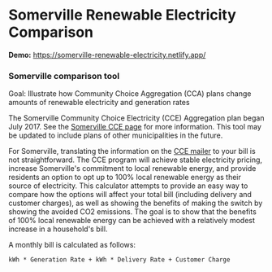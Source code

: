 # Somerville Renewable Electricity Comparison

**Demo:** https://somerville-renewable-electricity.netlify.app/

### Somerville comparison tool

Goal: Illustrate how Community Choice Aggregation (CCA) plans change amounts of renewable electricity and generation rates

The Somerville Community Choice Electricity (CCE) Aggregation plan began July 2017. See the [Somerville CCE page](https://somervillecce.com) for more information. This tool may be updated to include plans of other municipalities in the future.

For Somerville, translating the information on the [CCE mailer](https://cce.somervillema.gov/wp-content/uploads/2021/04/Somerville-Opt-Out-Letter-3-11-21.pdf) to your bill is not straightforward. The CCE program will achieve stable electricity pricing, increase Somerville's commitment to local renewable energy, and provide residents an option to opt up to 100% local renewable energy as their source of electricity. This calculator attempts to provide an easy way to compare how the options will affect your total bill (including delivery and customer charges), as well as showing the benefits of making the switch by showing the avoided CO2 emissions. The goal is to show that the benefits of 100% local renewable energy can be achieved with a relatively modest increase in a household's bill.

A monthly bill is calculated as follows:

`kWh * Generation Rate + kWh * Delivery Rate + Customer Charge`
